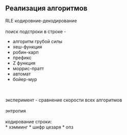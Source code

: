 Реализация алгоритмов
--
RLE кодировние-декодирование
<br> 
<br> 
поиск подстроки в строке -

* алгоритм грубой силы
* хеш-функция
* робин-карп
* префикс
* Z функция
* моррис-пратт
* автомат
* бойер-мур
<br> 
<br> 
эксперимент - сравнение скорости всех алгоритмов
<br> 
<br> 
энтропия
<br> 
<br> 
кодирование строки:
<br> 
* хэмминг
* шифр цезаря
* опз 
